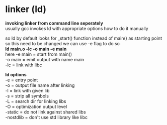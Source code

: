# linker (ld)

**invoking linker from command line seperately**  
usually gcc invokes ld with appropriate options how to do it manually  

so ld by default looks for _start() function instead of main() as starting point  
so this need to be changed
we can use -e flag to do so  
**ld main.o -lc -o main -e main**  
here -e main = start from main()  
-o main = emit output with name main  
-lc = link with libc 


**ld options**  
-e = entry point   
-o = output file name after linking  
-l = link with given lib  
-s = strip all symbols  
-L = search dir for linking libs  
-O = optimization output level  
-static = do not link against shared libs  
-nostdlib = don't use std library like libc  
